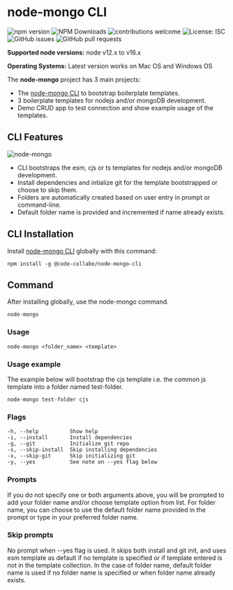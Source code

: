 # node-mongo CLI

![npm version](https://badge.fury.io/js/%40code-collabo%2Fnode-mongo-cli.svg) ![NPM Downloads](https://img.shields.io/npm/dy/@code-collabo/node-mongo-cli?color=blue) ![contributions welcome](https://img.shields.io/badge/contributions-welcome-brightgreen.svg?style=flat) ![License: ISC](https://img.shields.io/badge/License-ISC-blue.svg) ![GitHub issues](https://img.shields.io/github/issues/code-collabo/node-mongo-cli?color=red) ![GitHub pull requests](https://img.shields.io/github/issues-pr/code-collabo/node-mongo-cli?color=goldenrod)

**Supported node versions:** node v12.x to v16.x

**Operating Systems:** Latest version works on Mac OS and Windows OS

The **node-mongo** project has 3 main projects:

* The [node-mongo CLI](https://github.com/code-collabo/node-mongo-cli) to bootstrap boilerplate templates.
* 3 boilerplate templates for nodejs and/or mongoDB development.
* Demo CRUD app to test connection and show example usage of the templates.

## CLI Features

![node-mongo](https://github.com/Ifycode/Ifycode/blob/main/code-collabo/node-mongo-cli.gif?raw=true)

* CLI bootstraps the esm, cjs or ts templates for nodejs and/or mongoDB development.
* Install dependencies and intialize git for the template bootstrapped or choose to skip them.
* Folders are automatically created based on user entry in prompt or command-line.
* Default folder name is provided and incremented if name already exists.

## **CLI Installation**

Install [node-mongo CLI](https://www.npmjs.com/package/@code-collabo/node-mongo-cli) globally with this command:

```text
npm install -g @code-collabo/node-mongo-cli
```

## Command

After installing globally, use the node-mongo command.

```text
node-mongo
```

### Usage

```text
node-mongo <folder_name> <template>
```

### Usage example

The example below will bootstrap the cjs template i.e. the common js template into a folder named test-folder.

```text
node-mongo test-folder cjs
```

### Flags

```text
-h, --help          Show help
-i, --install       Install dependencies
-g, --git           Initialize git repo
-s, --skip-install  Skip installing dependencies
-x, --skip-git      Skip initializing git
-y, --yes           See note on --yes flag below
```

### Prompts

If you do not specify one or both arguments above, you will be prompted to add your folder name and/or choose template option from list. For folder name, you can choose to use the default folder name provided in the prompt or type in your preferred folder name.

### Skip prompts

No prompt when --yes flag is used. It skips both install and git init, and uses esm template as default if no template is specified or if template entered is not in the template collection. In the case of folder name, default folder name is used if no folder name is specified or when folder name already exists.

